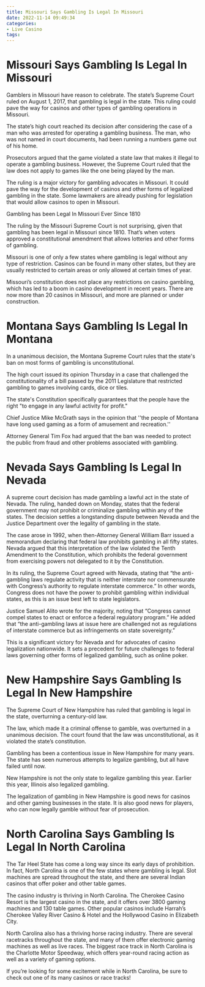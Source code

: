 ```yaml
---
title: Missouri Says Gambling Is Legal In Missouri
date: 2022-11-14 09:49:34
categories:
- Live Casino
tags:
---
```



#  Missouri Says Gambling Is Legal In Missouri

Gamblers in Missouri have reason to celebrate. The state’s Supreme Court ruled on August 1, 2017, that gambling is legal in the state. This ruling could pave the way for casinos and other types of gambling operations in Missouri.

The state’s high court reached its decision after considering the case of a man who was arrested for operating a gambling business. The man, who was not named in court documents, had been running a numbers game out of his home.

Prosecutors argued that the game violated a state law that makes it illegal to operate a gambling business. However, the Supreme Court ruled that the law does not apply to games like the one being played by the man.

The ruling is a major victory for gambling advocates in Missouri. It could pave the way for the development of casinos and other forms of legalized gambling in the state. Some lawmakers are already pushing for legislation that would allow casinos to open in Missouri.

Gambling has been Legal In Missouri Ever Since 1810 

The ruling by the Missouri Supreme Court is not surprising, given that gambling has been legal in Missouri since 1810. That’s when voters approved a constitutional amendment that allows lotteries and other forms of gambling.

Missouri is one of only a few states where gambling is legal without any type of restriction. Casinos can be found in many other states, but they are usually restricted to certain areas or only allowed at certain times of year.

Missouri’s constitution does not place any restrictions on casino gambling, which has led to a boom in casino development in recent years. There are now more than 20 casinos in Missouri, and more are planned or under construction.

#  Montana Says Gambling Is Legal In Montana

In a unanimous decision, the Montana Supreme Court rules that the state's ban on most forms of gambling is unconstitutional.

The high court issued its opinion Thursday in a case that challenged the constitutionality of a bill passed by the 2011 Legislature that restricted gambling to games involving cards, dice or tiles.

The state's Constitution specifically guarantees that the people have the right "to engage in any lawful activity for profit."

Chief Justice Mike McGrath says in the opinion that ''the people of Montana have long used gaming as a form of amusement and recreation.''

Attorney General Tim Fox had argued that the ban was needed to protect the public from fraud and other problems associated with gambling.

#  Nevada Says Gambling Is Legal In Nevada

A supreme court decision has made gambling a lawful act in the state of Nevada. The ruling, handed down on Monday, states that the federal government may not prohibit or criminalize gambling within any of the states. The decision settles a longstanding dispute between Nevada and the Justice Department over the legality of gambling in the state.

The case arose in 1992, when then-Attorney General William Barr issued a memorandum declaring that federal law prohibits gambling in all fifty states. Nevada argued that this interpretation of the law violated the Tenth Amendment to the Constitution, which prohibits the federal government from exercising powers not delegated to it by the Constitution.

In its ruling, the Supreme Court agreed with Nevada, stating that “the anti-gambling laws regulate activity that is neither interstate nor commensurate with Congress’s authority to regulate interstate commerce.” In other words, Congress does not have the power to prohibit gambling within individual states, as this is an issue best left to state legislators.

Justice Samuel Alito wrote for the majority, noting that “Congress cannot compel states to enact or enforce a federal regulatory program.” He added that “the anti-gambling laws at issue here are challenged not as regulations of interstate commerce but as infringements on state sovereignty.”

This is a significant victory for Nevada and for advocates of casino legalization nationwide. It sets a precedent for future challenges to federal laws governing other forms of legalized gambling, such as online poker.

#  New Hampshire Says Gambling Is Legal In New Hampshire

The Supreme Court of New Hampshire has ruled that gambling is legal in the state, overturning a century-old law.

The law, which made it a criminal offense to gamble, was overturned in a unanimous decision. The court found that the law was unconstitutional, as it violated the state’s constitution.

Gambling has been a contentious issue in New Hampshire for many years. The state has seen numerous attempts to legalize gambling, but all have failed until now.

New Hampshire is not the only state to legalize gambling this year. Earlier this year, Illinois also legalized gambling.

The legalization of gambling in New Hampshire is good news for casinos and other gaming businesses in the state. It is also good news for players, who can now legally gamble without fear of prosecution.

#  North Carolina Says Gambling Is Legal In North Carolina

The Tar Heel State has come a long way since its early days of prohibition. In fact, North Carolina is one of the few states where gambling is legal. Slot machines are spread throughout the state, and there are several Indian casinos that offer poker and other table games.

The casino industry is thriving in North Carolina. The Cherokee Casino Resort is the largest casino in the state, and it offers over 3800 gaming machines and 130 table games. Other popular casinos include Harrah’s Cherokee Valley River Casino & Hotel and the Hollywood Casino in Elizabeth City.

North Carolina also has a thriving horse racing industry. There are several racetracks throughout the state, and many of them offer electronic gaming machines as well as live races. The biggest race track in North Carolina is the Charlotte Motor Speedway, which offers year-round racing action as well as a variety of gaming options.

If you’re looking for some excitement while in North Carolina, be sure to check out one of its many casinos or race tracks!